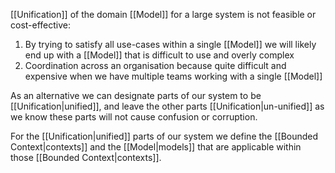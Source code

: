 [[Unification]] of the domain [[Model]] for a large system is not feasible or cost-effective:
1. By trying to satisfy all use-cases within a single [[Model]] we will likely end up with a [[Model]] that is difficult to use and overly complex
2. Coordination across an organisation because quite difficult and expensive when we have multiple teams working with a single [[Model]]

As an alternative we can designate parts of our system to be [[Unification|unified]], and leave the other parts [[Unification|un-unified]] as we know these parts will not cause confusion or corruption.

For the [[Unification|unified]] parts of our system we define the [[Bounded Context|contexts]] and the [[Model|models]] that are applicable within those [[Bounded Context|contexts]].
